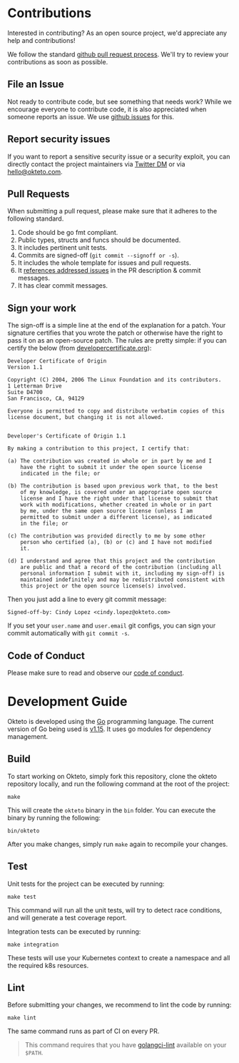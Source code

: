 # Contributions

Interested in contributing? As an open source project, we'd appreciate any help and contributions! 

We follow the standard [github pull request process](https://help.github.com/articles/about-pull-requests/). We'll try to review your contributions as soon as possible. 

## File an Issue
Not ready to contribute code, but see something that needs work? While we encourage everyone to contribute code, it is also appreciated when someone reports an issue. We use [github issues](https://github.com/okteto/okteto/issues) for this.

## Report security issues

If you want to report a sensitive security issue or a security exploit, you can directly contact the project maintainers via [Twitter DM](https://twitter.com/oktetoHQ) or via hello@okteto.com.

## Pull Requests

When submitting a pull request, please make sure that it adheres to the following standard.

1. Code should be go fmt compliant.
1. Public types, structs and funcs should be documented.
1. It includes pertinent unit tests.
1. Commits are signed-off (`git commit --signoff or -s`).
1. It includes the whole template for issues and pull requests.
1. It [references addressed issues](https://help.github.com/en/github/managing-your-work-on-github/closing-issues-using-keywords) in the PR description & commit messages.
1. It has clear commit messages.

## Sign your work

The sign-off is a simple line at the end of the explanation for a patch. Your signature certifies that you wrote the patch or otherwise have the right to pass it on as an open-source patch. The rules are pretty simple: if you can certify the below (from [developercertificate.org](https://developercertificate.org)):

```
Developer Certificate of Origin
Version 1.1

Copyright (C) 2004, 2006 The Linux Foundation and its contributors.
1 Letterman Drive
Suite D4700
San Francisco, CA, 94129

Everyone is permitted to copy and distribute verbatim copies of this
license document, but changing it is not allowed.


Developer's Certificate of Origin 1.1

By making a contribution to this project, I certify that:

(a) The contribution was created in whole or in part by me and I
    have the right to submit it under the open source license
    indicated in the file; or

(b) The contribution is based upon previous work that, to the best
    of my knowledge, is covered under an appropriate open source
    license and I have the right under that license to submit that
    work with modifications, whether created in whole or in part
    by me, under the same open source license (unless I am
    permitted to submit under a different license), as indicated
    in the file; or

(c) The contribution was provided directly to me by some other
    person who certified (a), (b) or (c) and I have not modified
    it.

(d) I understand and agree that this project and the contribution
    are public and that a record of the contribution (including all
    personal information I submit with it, including my sign-off) is
    maintained indefinitely and may be redistributed consistent with
    this project or the open source license(s) involved.
```

Then you just add a line to every git commit message:

```
Signed-off-by: Cindy Lopez <cindy.lopez@okteto.com>
```

If you set your `user.name` and `user.email` git configs, you can sign your commit automatically with `git commit -s`.

## Code of Conduct
Please make sure to read and observe our [code of conduct](code-of-conduct.md).

# Development Guide

Okteto is developed using the [Go](https://golang.org/) programming language. The current version of Go being used is [v1.15](https://golang.org/doc/go1.15). It uses go modules for dependency management. 

## Build 
To start working on Okteto, simply fork this repository, clone the okteto repository locally, and run the following command at the root of the project:

```
make
```

This will create the `okteto` binary in the `bin` folder. You can execute the binary by running the following:

```
bin/okteto
```

After you make changes, simply run `make` again to recompile your changes.

## Test 

Unit tests for the project can be executed by running:

```
make test
```

This command will run all the unit tests, will try to detect race conditions, and will generate a test coverage report.

Integration tests can be executed by running:

```
make integration
```

These tests will use your Kubernetes context to create a namespace and all the required k8s resources.

## Lint

Before submitting your changes, we recommend to lint the code by running:

```
make lint
```

The same command runs as part of CI on every PR.

> This command requires that you have [golangci-lint](https://github.com/golangci/golangci-lint#install) available on your `$PATH`.